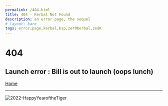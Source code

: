 ```yaml
---
permalink: /404.html
title: 404 - Kerbal Not Found
description: an error page, the sequel
# layout: bare
tags: error,page,kerbal,ksp,zer0Kerbal,zedK
---
```


<!-- 404.md v1.0.3.1
Mini Sample Return Capsule (MSRC)
created: 01 Feb 2022
updated: 27 Mar 2022 -->

<script src="https://kit.fontawesome.com/0ea5493613.js" crossorigin="anonymous"></script>
<i class="fa fa-gear fa-spin fa-3x" style="color: firebrick"></i>
# 404

## Launch error : Bill is out to launch (oops lunch)

[Home](./index.md)

---

![2022-HappyYearoftheTiger](https://user-images.githubusercontent.com/39887717/152627829-868c8089-f5b6-4d9a-b5b3-2bdc96efd9ca.jpg)

<!-- this file CC BY-ND 3.0 Unported by zer0Kerbal -->